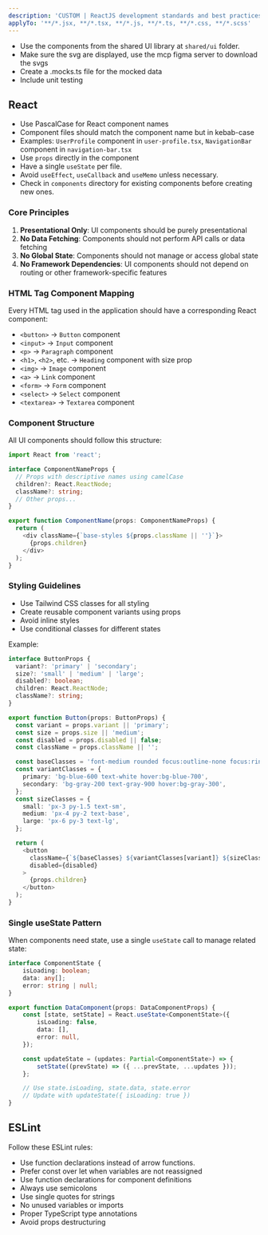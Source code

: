 ```yaml
---
description: 'CUSTOM | ReactJS development standards and best practices'
applyTo: '**/*.jsx, **/*.tsx, **/*.js, **/*.ts, **/*.css, **/*.scss'
---
```


- Use the components from the shared UI library at `shared/ui` folder.
- Make sure the svg are displayed, use the mcp figma server to download the svgs
- Create a .mocks.ts file for the mocked data
- Include unit testing

## React

- Use PascalCase for React component names
- Component files should match the component name but in kebab-case
- Examples: `UserProfile` component in `user-profile.tsx`, `NavigationBar` component in `navigation-bar.tsx`
- Use `props` directly in the component
- Have a single `useState` per file.
- Avoid `useEffect`, `useCallback` and `useMemo` unless necessary.
- Check in `components` directory for existing components before creating new ones.

### Core Principles

1. **Presentational Only**: UI components should be purely presentational
2. **No Data Fetching**: Components should not perform API calls or data fetching
3. **No Global State**: Components should not manage or access global state
4. **No Framework Dependencies**: UI components should not depend on routing or other framework-specific features

### HTML Tag Component Mapping

Every HTML tag used in the application should have a corresponding React component:

- `<button>` → `Button` component
- `<input>` → `Input` component
- `<p>` → `Paragraph` component
- `<h1>`, `<h2>`, etc. → `Heading` component with size prop
- `<img>` → `Image` component
- `<a>` → `Link` component
- `<form>` → `Form` component
- `<select>` → `Select` component
- `<textarea>` → `Textarea` component

### Component Structure

All UI components should follow this structure:

```typescript
import React from 'react';

interface ComponentNameProps {
  // Props with descriptive names using camelCase
  children?: React.ReactNode;
  className?: string;
  // Other props...
}

export function ComponentName(props: ComponentNameProps) {
  return (
    <div className={`base-styles ${props.className || ''}`}>
      {props.children}
    </div>
  );
}
```

### Styling Guidelines

- Use Tailwind CSS classes for all styling
- Create reusable component variants using props
- Avoid inline styles
- Use conditional classes for different states

Example:

```typescript
interface ButtonProps {
  variant?: 'primary' | 'secondary';
  size?: 'small' | 'medium' | 'large';
  disabled?: boolean;
  children: React.ReactNode;
  className?: string;
}

export function Button(props: ButtonProps) {
  const variant = props.variant || 'primary';
  const size = props.size || 'medium';
  const disabled = props.disabled || false;
  const className = props.className || '';

  const baseClasses = 'font-medium rounded focus:outline-none focus:ring-2';
  const variantClasses = {
    primary: 'bg-blue-600 text-white hover:bg-blue-700',
    secondary: 'bg-gray-200 text-gray-900 hover:bg-gray-300',
  };
  const sizeClasses = {
    small: 'px-3 py-1.5 text-sm',
    medium: 'px-4 py-2 text-base',
    large: 'px-6 py-3 text-lg',
  };

  return (
    <button
      className={`${baseClasses} ${variantClasses[variant]} ${sizeClasses[size]} ${disabled ? 'opacity-50 cursor-not-allowed' : ''} ${className}`}
      disabled={disabled}
    >
      {props.children}
    </button>
  );
}
```

### Single useState Pattern

When components need state, use a single `useState` call to manage related state:

```typescript
interface ComponentState {
	isLoading: boolean;
	data: any[];
	error: string | null;
}

export function DataComponent(props: DataComponentProps) {
	const [state, setState] = React.useState<ComponentState>({
		isLoading: false,
		data: [],
		error: null,
	});

	const updateState = (updates: Partial<ComponentState>) => {
		setState((prevState) => ({ ...prevState, ...updates }));
	};

	// Use state.isLoading, state.data, state.error
	// Update with updateState({ isLoading: true })
}
```

## ESLint

Follow these ESLint rules:

- Use function declarations instead of arrow functions.
- Prefer const over let when variables are not reassigned
- Use function declarations for component definitions
- Always use semicolons
- Use single quotes for strings
- No unused variables or imports
- Proper TypeScript type annotations
- Avoid props destructuring
